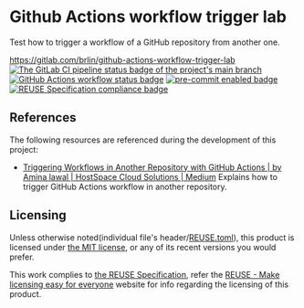 # Github Actions workflow trigger lab

Test how to trigger a workflow of a GitHub repository from another one.

<https://gitlab.com/brlin/github-actions-workflow-trigger-lab>  
[![The GitLab CI pipeline status badge of the project's `main` branch](https://gitlab.com/brlin/github-actions-workflow-trigger-lab/badges/main/pipeline.svg?ignore_skipped=true "Click here to check out the comprehensive status of the GitLab CI pipelines")](https://gitlab.com/brlin/github-actions-workflow-trigger-lab/-/pipelines) [![GitHub Actions workflow status badge](https://github.com/brlin-tw/github-actions-workflow-trigger-lab/actions/workflows/check-potential-problems.yml/badge.svg "GitHub Actions workflow status")](https://github.com/brlin-tw/github-actions-workflow-trigger-lab/actions/workflows/check-potential-problems.yml) [![pre-commit enabled badge](https://img.shields.io/badge/pre--commit-enabled-brightgreen?logo=pre-commit&logoColor=white "This project uses pre-commit to check potential problems")](https://pre-commit.com/) [![REUSE Specification compliance badge](https://api.reuse.software/badge/gitlab.com/brlin/github-actions-workflow-trigger-lab "This project complies to the REUSE specification to decrease software licensing costs")](https://api.reuse.software/info/gitlab.com/brlin/github-actions-workflow-trigger-lab)

## References

The following resources are referenced during the development of this project:

* [Triggering Workflows in Another Repository with GitHub Actions | by Amina lawal | HostSpace Cloud Solutions | Medium](https://medium.com/hostspaceng/triggering-workflows-in-another-repository-with-github-actions-4f581f8e0ceb)
  Explains how to trigger GitHub Actions workflow in another repository.

## Licensing

Unless otherwise noted(individual file's header/[REUSE.toml](REUSE.toml)), this product is licensed under [the MIT license](https://opensource.org/license/mit), or any of its recent versions you would prefer.

This work complies to [the REUSE Specification](https://reuse.software/spec/), refer the [REUSE - Make licensing easy for everyone](https://reuse.software/) website for info regarding the licensing of this product.
